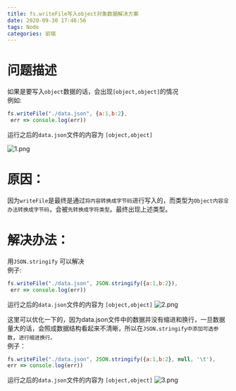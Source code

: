 ```yaml
---
title: fs.writeFile写入object对象数据解决方案
date: 2020-09-30 17:46:56
tags: Node
categories: 前端
---
```

<script type="text/javascript" src="/js/bai.js"></script>

# 问题描述
如果是要写入`object`数据的话，会出现`[object,object]`的情况  
例如:
```js
fs.writeFile("./data.json", {a:1,b:2}, 
 err => console.log(err))
```
运行之后的`data.json`文件的内容为 `[object,object]`
<!-- more -->
![1.png](/fs.writeFile写入object对象数据解决方案/1.png)

# 原因：
因为`writeFile`是最终是通过`将内容转换成字节码`进行写入的，而类型为`Object内容没办法转换成字节码`，会被`先转换成字符类型`。最终出现上述类型。

# 解决办法：
用`JSON.stringify` 可以解决  
例子:
```js
fs.writeFile("./data.json", JSON.stringify({a:1,b:2}), 
 err => console.log(err))
```
运行之后的`data.json`文件的内容为 `[object,object]`
![2.png](/fs.writeFile写入object对象数据解决方案/2.png)

这里可以优化一下的，因为data.json文件中的数据并没有缩进和换行，一旦数据量大的话，会照成数据结构看起来不清晰，所以在`JSON.stringify中添加可选参数`，`进行缩进换行。`   
例子：
```js
fs.writeFile("./data.json", JSON.stringify({a:1,b:2}, null, '\t'), 
err => console.log(err))
```
运行之后的`data.json`文件的内容为 `[object,object]`
![3.png](/fs.writeFile写入object对象数据解决方案/3.png)